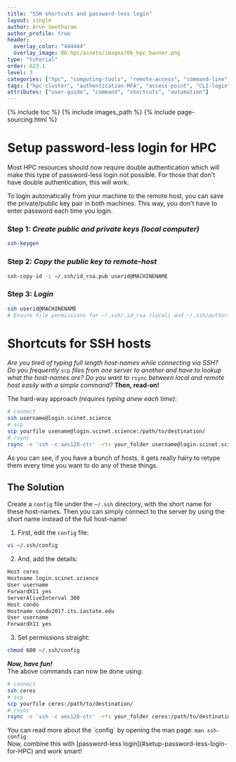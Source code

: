 ```yaml
---
title: "SSH shortcuts and password-less login"
layout: single
author: Arun Seetharam
author_profile: true
header:
  overlay_color: "444444"
  overlay_image: 06-hpc/assets/images/06_hpc_banner.png
type: "tutorial"
order: 623.1
level: 3
categories: ["hpc", "computing-tools", "remote-access", "command-line"]
tags: ["hpc-cluster", "authentication-MFA", "access-point", "CLI-login", "terminal", "SSH"]
attributes: ["user-guide", "command", "shortcuts", "automation"]
---
```


{% include toc %}
{% include images_path %}
{% include page-sourcing.html %}


# Setup password-less login for HPC

<div class="warning" markdown="1">
Most HPC resources should now require double authentication which will make this type of password-less login not possible.  For those that don't have double authentication, this will work.
</div>

To login automatically from your machine to the remote host, you can save the private/public key pair in both machines. This way, you don't have to enter password each time you login.

### **Step 1:** *Create public and private keys (local computer)*

```bash
ssh-keygen
```

### **Step 2:** *Copy the public key to remote-host*

```bash
ssh-copy-id -i ~/.ssh/id_rsa.pub userid@MACHINENAME
```

### **Step 3:** *Login*  

```bash
ssh userid@MACHINENAME
# Ensure file permissions for ~/.ssh/.id_rsa (local) and ~/.ssh/authorized_keys (remote) are such that it is only readable by you!
```


# Shortcuts for SSH hosts

*Are you tired of typing full length host-names while connecting via SSH?* <br>
*Do you frequently* `scp` *files from one server to another and have to lookup what the host-names are?* *Do you want to* `rsync` *between local and remote host easily with a simple command?* <base class="mb">
**Then, read-on!**

The hard-way approach *(requires typing anew each time)*:

```bash
# connect
ssh username@login.scinet.science
# scp
scp yourfile usename@login.scinet.science:/path/to/destination/
# rsync
rsync -e 'ssh -c aes128-ctr' -rts your_folder username@login.scinet.science:/path/to/destination/
```

<div class="warning" markdown="1">
As you can see, if you have a bunch of hosts, it gets really hairy to retype them every time you want to do any of these things.
</div>


## The Solution

Create a `config` file under the `~/.ssh` directory, with the short name for these host-names. Then you can simply connect to the server by using the short name instead of the full host-name!


1. First, edit the `config` file:
  ```bash
  vi ~/.ssh/config
  ```

2. And, add the details:
  ```bash
Host ceres
  Hostname login.scinet.science
  User username
  ForwardX11 yes
  ServerAliveInterval 300
Host condo
  Hostname condo2017.its.iastate.edu
  User username
  ForwardX11 yes
  ```

3. Set permissions straight:
  ```bash
  chmod 600 ~/.ssh/config
  ```

***Now, have fun!*** <br>
The above commands can now be done using:

```bash
# connect
ssh ceres
# scp
scp yourfile ceres:/path/to/destination/
# rsync
rsync -e 'ssh -c aes128-ctr' -rts your_folder ceres:/path/to/destination/
```

<div class="more mt" markdown="1">
You can read more about the `config` by opening the man page:
<code class="code-block bc-data">man ssh-config</code>
</div>

<div class="protip" markdown="1">
Now, combine this with [password-less login](#setup-password-less-login-for-HPC) and work smart!
</div>
